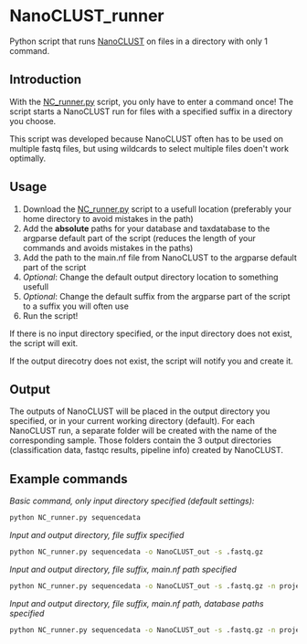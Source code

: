 # NanoCLUST_runner
Python script that runs [NanoCLUST](https://github.com/genomicsITER/NanoCLUST) on files in a directory with only 1 command. 

## Introduction
With the [NC_runner.py](https://github.com/BirgitRijvers/NanoCLUST_runner/blob/main/NC_runner.py) script, you only have to enter a command once! 
The script starts a NanoCLUST run for files with a specified suffix in a directory you choose.

This script was developed because NanoCLUST often has to be used on multiple fastq files, but using wildcards to select multiple files doen't work optimally. 

## Usage
1. Download the [NC_runner.py](https://github.com/BirgitRijvers/NanoCLUST_runner/blob/main/NC_runner.py) script to a usefull location (preferably your home directory to avoid mistakes in the path)
2. Add the **absolute** paths for your database and taxdatabase to the argparse default part of the script (reduces the length of your commands and avoids mistakes in the paths)
3. Add the path to the main.nf file from NanoCLUST to the argparse default part of the script
4. *Optional*: Change the default output directory location to something usefull
5. *Optional*: Change the default suffix from the argparse part of the script to a suffix you will often use
6. Run the script!

If there is no input directory specified, or the input directory does not exist, the script will exit.

If the output direcotry does not exist, the script will notify you and create it.

## Output
The outputs of NanoCLUST will be placed in the output directory you specified, or in your current working directory (default).
For each NanoCLUST run, a separate folder will be created with the name of the corresponding sample.
Those folders contain the 3 output directories (classification data, fastqc results, pipeline info) created by NanoCLUST. 
## Example commands

*Basic command, only input directory specified (default settings):*
```bash
python NC_runner.py sequencedata 
```

*Input and output directory, file suffix specified*
```bash
python NC_runner.py sequencedata -o NanoCLUST_out -s .fastq.gz
```

*Input and output directory, file suffix, main.nf path specified*
```bash
python NC_runner.py sequencedata -o NanoCLUST_out -s .fastq.gz -n project1/programs/NanoCLUST/main.nf
```

*Input and output directory, file suffix, main.nf path, database paths specified*
```bash
python NC_runner.py sequencedata -o NanoCLUST_out -s .fastq.gz -n project1/programs/NanoCLUST/main.nf -d project1/db/16S_ribosomal_RNA -t project1/db/taxdb
```
